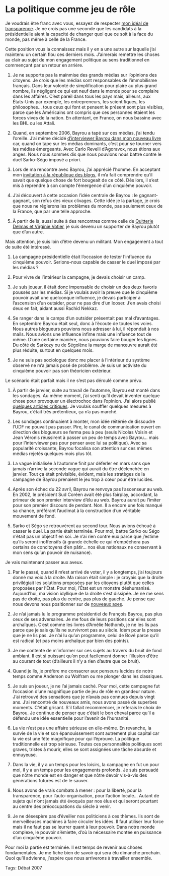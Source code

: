# La politique comme jeu de rôle

Je voudrais être franc avec vous, essayez de respecter [mon idéal de transparence](http://blog.tcrouzet.com/2007/04/25/gandhi-et-l%e2%80%99open-source/). Je ne crois pas une seconde que les candidats à la présidentielle aient la capacité de changer quoi que ce soit à la face du monde, pas même à celle de la France.

Cette position vous la connaissez mais il y en a une autre sur laquelle j’ai maintenu un certain flou ces derniers mois. J’aimerais remettre les choses au clair au sujet de mon engagement politique au sens traditionnel en commençant par un retour en arrière.

1. Je ne supporte pas la mainmise des grands médias sur l’opinions des citoyens. Je crois que les médias sont responsables de l’immobilisme français. Dans leur volonté de simplification pour plaire au plus grand nombre, ils négligent ce qui est neuf dans le monde pour se complaire dans les affaires. C’est pareil dans tous les pays mais, ailleurs, aux États-Unis par exemple, les entrepreneurs, les scientifiques, les philosophes… tous ceux qui font et pensent le présent sont plus visibles, parce que les Américains ont compris que ces personnes étaient les forces vives de la nation. En attentant, en France, on nous bassine avec les BHL ou les Attali.

2. Quand, en septembre 2006, Bayrou a tapé sur ces médias, j’ai tendu l’oreille. J’ai même décidé [d’interviewer Bayrou dans mon nouveau livre](http://blog.tcrouzet.com/2007/04/19/le-vrai-bayrou/) car, quand on tape sur les médias dominants, c’est pour se tourner vers les médias émergeants. Avec Carlo Revelli d’Agoravox, nous étions aux anges. Nous nous sommes dis que nous pouvions nous battre contre le duel Sarko-Ségo imposé a priori.

3. Lors de ma rencontre avec Bayrou, j’ai apprécié l’homme. En acceptant mon [invitation à la république des blogs](http://blog.tcrouzet.com/2006/09/28/pourquoi-bayrou-est-il-venu/), il m’a fait comprendre qu’il savait que quelque chose de fort bougeait de ce côté. Dès lors, il s’est mis à reprendre à son compte l’émergence d’un cinquième pouvoir.

4. J’ai découvert à cette occasion l’idée centrale de Bayrou : le gagnant-gagnant, son refus des vieux clivages. Cette idée je la partage, je crois que nous ne règlerons les problèmes du monde, pas seulement ceux de la France, que par une telle approche.

5. À partir de là, aussi suite à des rencontres comme celle de [Quitterie Delmas et Virginie Votier](http://lesjeuneslibres.hautetfort.com/), je suis devenu un supporter de Bayrou plutôt que d’un autre.

Mais attention, je suis loin d’être devenu un militant. Mon engagement a tout de suite été intéressé.

1. La campagne présidentielle était l’occasion de tester l’influence du cinquième pouvoir. Serions-nous capable de casser le duel imposé par les médias ?

2. Pour vivre de l’intérieur la campagne, je devais choisir un camp.

3. Je suis joueur, il était donc impensable de choisir un des deux favoris poussés par les médias. Si je voulais avoir la preuve que le cinquième pouvoir avait une quelconque influence, je devais participer à l’ascension d’un outsider, pour ne pas dire d’un looser. J’en avais choisi deux en fait, aidant aussi Rachid Nekkaz.

4. Se ranger dans le camps d’un outsider présentait pas mal d’avantages. En septembre Bayrou était seul, donc à l’écoute de toutes les voies. Nous autres blogueurs pouvions nous adresser à lui, il répondait à nos mails. Nous avions une influence infime mais une influence tout de même. D’une certaine manière, nous pouvions faire bouger les lignes. Du côté de Sarkozy ou de Ségolène la marge de manœuvre aurait été plus réduite, surtout en quelques mois.

5. Je ne suis pas sociologue donc me placer à l’intérieur du système observé ne m’a jamais posé de problème. Je suis un activiste du cinquième pouvoir pas son théoricien extérieur.

Le scénario était parfait mais il ne s’est pas déroulé comme prévu.

1. À partir de janvier, suite au travail de l’automne, Bayrou est monté dans les sondages. Au même moment, j’ai senti qu’il devait inventer quelque chose pour provoquer un électrochoc dans l’opinion. J’ai alors publié [quelques articles critiques](http://blog.tcrouzet.com/2007/04/19/bayroumania-non-merci/). Je voulais souffler quelques mesures à Bayrou, c’était très prétentieux, ça n’a pas marché.

2. Les sondages continuaient à monter, mon idée réitérée de dissoudre l’UDF ne pouvait pas passer. Pire, le canal de communication ouvert en direction des blogueurs se ferma peu à peu (seuls Nicolas Voisin et Jean Véronis réussirent à passer un peu de temps avec Bayrou… mais pour l’interviewer pas pour penser avec lui sa politique). Avec sa popularité croissante, Bayrou focalisa son attention sur ces mêmes médias rejetés quelques mois plus tôt.

3. La vague initialisée à l’automne finit par déferler en mars sans que jamais n’arrive la seconde vague qui aurait du être déclenchée en janvier. Tout ça était prévisible, évident, mais les stratèges de la campagne de Bayrou prenaient le jeu trop à cœur pour être lucides.

4. Après son échec du 22 avril, Bayrou ne renvoya pas l’ascenseur au web. En 2002, le président Sud Coréen avait été plus fairplay, accordant, la primeur de son premier interview d’élu au web. Bayrou aurait pu l’imiter pour son premier discours de perdant. Non. Il a encore une fois manqué sa chance, préférant l’audimat à la construction d’un véritable mouvement de fond.

5. Sarko et Ségo se retrouvèrent au second tour. Nous avions échoué à casser le duel. La partie était terminée. Pour moi, battre Sarko ou Ségo n’était pas un objectif en soi. Je n’ai rien contre eux parce que j’estime qu’ils seront inoffensifs (à grande échelle ce qui n’empêchera pas certains de concitoyens d’en pâtir… nos élus nationaux ne conservant à mon sens qu’un pouvoir de nuisance).

Je vais maintenant passer aux aveux.

1. Par le passé, quand il m’est arrivé de voter, il y a longtemps, j’ai toujours donné ma voix à la droite. Ma raison était simple : je croyais que la droite privilégiait les solutions proposées par les citoyens plutôt que celles proposées par l’État. Pour moi, l’État est un monstre déshumanisé. Aujourd’hui, ma vision idyllique de la droite s’est dissipée. Je ne me sens pas de droite, pas plus du centre, pas plus de gauche. Je pense que nous devons nous positionner sur de [nouveaux axes](http://blog.tcrouzet.com/2006/11/06/troisieme-voie-en-image/).

2. Je n’ai jamais lu le programme présidentiel de François Bayrou, pas plus ceux de ses adversaires. Je me fous de leurs positions car elles sont archaïques. C’est comme les livres d’Amélie Nothomb, je ne les lis pas parce que je sais qu’ils ne survivront pas au siècle. Idem pour la presse que je ne lis pas. Je n’ai lu qu’un programme, celui de Bové parce qu’il est radical (et pas moins archaïque par bien des points).

3. Je me contente de m’informer sur ces sujets au travers du bruit de fond ambiant. Il est si puissant qu’on peut facilement donner l’illusion d’être au courant de tout (d’ailleurs il n’y a rien d’autre que ce bruit).

4. Quand je lis, je préfère me consacrer aux penseurs lucides de notre temps comme Anderson ou Wolfram ou me plonger dans les classiques.

5. Je suis un joueur, je ne l’ai jamais caché. Pour moi, cette campagne fut l’occasion d’une magnifique partie de jeu de rôle en grandeur nature. J’ai retrouvé des sensations que je n’avais pas connues depuis vingt ans. J’ai rencontré de nouveaux amis, nous avons passé de superbes moments. C’était grisant. S’il fallait recommencer, je referais le choix de Bayrou. Je continue de penser que c’était le bon cheval parce qu’il a défendu une idée essentielle pour l’avenir de l’humanité.

6. La vie n’est pas une affaire sérieuse en elle-même. En revanche, la survie de la vie et son épanouissement sont autrement plus capital car la vie est une fête magnifique pour qui l’éprouve. La politique traditionnelle est trop sérieuse. Toutes ces personnalités politiques sont graves, tristes à mourir, elles se sont assignées une tâche absurde et ennuyeuse.

7. Dans la vie, il y a un temps pour les loisirs, la campagne en fut un pour moi, il y a un temps pour les engagements profonds. Je suis persuadé que nôtre monde est en danger et que nôtre devoir vis-à-vis des générations futures est de le sauver.

8. Nous avons de vrais combats à mener : pour la liberté, pour la transparence, pour l’auto-organisation, pour l’action locale… Autant de sujets qui n’ont jamais été évoqués par nos élus et qui seront pourtant au centre des préoccupations du siècle à venir.

9. Je ne désespère pas d’éveiller nos politiciens à ces thèmes. Ils sont de merveilleuses machines à faire circuler les idées. Il faut utiliser leur force mais il ne faut pas se leurrer quant à leur pouvoir. Dans notre monde complexe, le pouvoir s’émiette, d’où la nécessaire montée en puissance d’un cinquième pouvoir.

Pour moi la partie est terminée. Il est temps de revenir aux choses fondamentales. Je me fiche bien de savoir qui sera élu dimanche prochain. Quoi qu’il advienne, j’espère que nous arriverons à travailler ensemble.

Tags: Débat 2007